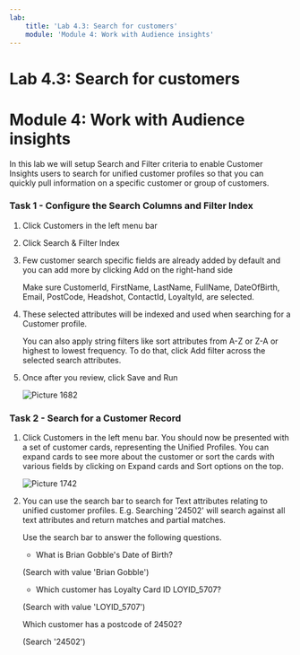 ```yaml
---
lab:
    title: 'Lab 4.3: Search for customers'
    module: 'Module 4: Work with Audience insights'
---
```


# Lab 4.3: Search for customers
# Module 4: Work with Audience insights

In this lab we will setup Search and Filter criteria to enable Customer Insights users to search for unified customer profiles so that you can quickly pull information on a specific customer or group of customers. 

 

### Task 1 - Configure the Search Columns and Filter Index 


1. Click Customers in the left menu bar 

 
2. Click Search & Filter Index 

 

3. Few customer search specific fields are already added by default and you can add more by clicking Add on the right-hand side 

 

	Make sure CustomerId, FirstName, 
LastName, FullName, DateOfBirth, Email, PostCode, Headshot, ContactId, LoyaltyId, are selected. 

 

4. These selected attributes will be indexed and used when searching for a Customer profile. 


	You can also apply string filters like sort attributes from A-Z or Z-A or highest to lowest frequency. To do that, click Add filter across the selected search attributes. 

 

5. Once after you review, click Save and Run 

	![Picture 1682](Static/Lab_4B_Segments,_Customer_Cards,_Activities,_Enrichment_image14.jpeg)  

### Task 2 - Search for a Customer Record 

 

1. Click Customers in the left menu bar. You should now be presented with a set of customer cards, representing the Unified Profiles. You can expand cards to see more about the customer or sort the cards with various fields by clicking on Expand cards and Sort options on the top. 

	![Picture 1742](Static/Lab_4B_Segments,_Customer_Cards,_Activities,_Enrichment_image15.jpeg) 

 

2. You can use the search bar to search for Text attributes relating to unified customer profiles. E.g. Searching '24502' will search against all text attributes and return matches and partial matches. 


	Use the search bar to answer the following questions. 


	- What is Brian Gobble's Date of Birth? 

	(Search with value 'Brian Gobble') 


	- Which customer has Loyalty Card ID LOYID_5707? 

	(Search with value 'LOYID_5707') 

	

	Which customer has a postcode of 24502? 

	(Search '24502') 
